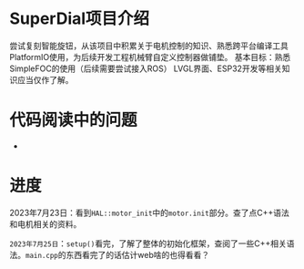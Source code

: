 # SuperDial项目介绍

尝试复刻智能旋钮，从该项目中积累关于电机控制的知识、熟悉跨平台编译工具PlatformIO使用，为后续开发工程机械臂自定义控制器做铺垫。
基本目标：熟悉SimpleFOC的使用（后续需要尝试接入ROS）
LVGL界面、ESP32开发等相关知识应当仅作了解。

# 代码阅读中的问题

* 

# 进度

2023年7月23日：看到`HAL::motor_init`中的`motor.init`部分。查了点C++语法和电机相关的资料。

`2023年7月25日`：`setup()`看完，了解了整体的初始化框架，查阅了一些C++相关语法。`main.cpp`的东西看完了的话估计web啥的也得看看？
